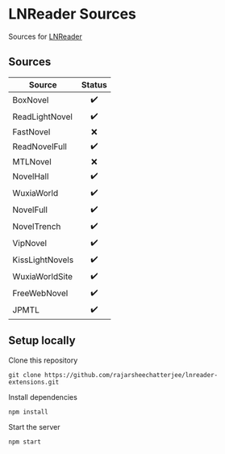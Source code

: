 # LNReader Sources

Sources for [LNReader](https://github.com/rajarsheechatterjee/lnreader)

## Sources

| Source          |       Status       |
| --------------- | :----------------: |
| BoxNovel        | :heavy_check_mark: |
| ReadLightNovel  | :heavy_check_mark: |
| FastNovel       |        :x:         |
| ReadNovelFull   | :heavy_check_mark: |
| MTLNovel        |        :x:         |
| NovelHall       | :heavy_check_mark: |
| WuxiaWorld      | :heavy_check_mark: |
| NovelFull       | :heavy_check_mark: |
| NovelTrench     | :heavy_check_mark: |
| VipNovel        | :heavy_check_mark: |
| KissLightNovels | :heavy_check_mark: |
| WuxiaWorldSite  | :heavy_check_mark: |
| FreeWebNovel    | :heavy_check_mark: |
| JPMTL           | :heavy_check_mark: |

## Setup locally

Clone this repository

```
git clone https://github.com/rajarsheechatterjee/lnreader-extensions.git
```

Install dependencies

```
npm install
```

Start the server

```
npm start
```
